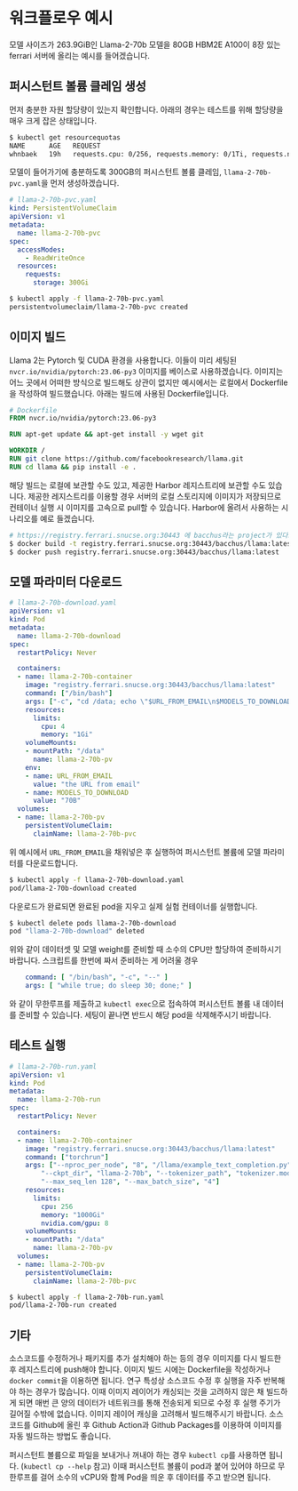 # 워크플로우 예시

모델 사이즈가 263.9GiB인 Llama-2-70b 모델을 80GB HBM2E A100이 8장 있는 ferrari 서버에 올리는 예시를 들어겠습니다.

## 퍼시스턴트 볼륨 클레임 생성

먼저 충분한 자원 할당량이 있는지 확인합니다. 아래의 경우는 테스트를 위해 할당량을 매우 크게 잡은 상태입니다.

```sh
$ kubectl get resourcequotas
NAME      AGE   REQUEST
whnbaek   19h   requests.cpu: 0/256, requests.memory: 0/1Ti, requests.nvidia.com/gpu: 0/8, requests.storage: 0/1000Gi
```

모델이 들어가기에 충분하도록 300GB의 퍼시스턴트 볼륨 클레임, `llama-2-70b-pvc.yaml`을 먼저 생성하겠습니다.

```yaml
# llama-2-70b-pvc.yaml
kind: PersistentVolumeClaim
apiVersion: v1
metadata:
  name: llama-2-70b-pvc
spec:
  accessModes:
    - ReadWriteOnce
  resources:
    requests:
      storage: 300Gi
```

```sh
$ kubectl apply -f llama-2-70b-pvc.yaml
persistentvolumeclaim/llama-2-70b-pvc created
```

## 이미지 빌드

Llama 2는 Pytorch 및 CUDA 환경을 사용합니다. 이들이 미리 세팅된 `nvcr.io/nvidia/pytorch:23.06-py3` 이미지를 베이스로 사용하겠습니다. 이미지는 어느 곳에서 어떠한 방식으로 빌드해도 상관이 없지만 예시에서는 로컬에서 Dockerfile을 작성하여 빌드했습니다. 아래는 빌드에 사용된 Dockerfile입니다.

```dockerfile
# Dockerfile
FROM nvcr.io/nvidia/pytorch:23.06-py3

RUN apt-get update && apt-get install -y wget git

WORKDIR /
RUN git clone https://github.com/facebookresearch/llama.git
RUN cd llama && pip install -e .
```

해당 빌드는 로컬에 보관할 수도 있고, 제공한 Harbor 레지스트리에 보관할 수도 있습니다. 제공한 레지스트리를 이용할 경우 서버의 로컬 스토리지에 이미지가 저장되므로 컨테이너 실행 시 이미지를 고속으로 pull할 수 있습니다. Harbor에 올려서 사용하는 시나리오를 예로 들겠습니다.

```sh
# https://registry.ferrari.snucse.org:30443 에 bacchus라는 project가 있다고 가정
$ docker build -t registry.ferrari.snucse.org:30443/bacchus/llama:latest - < Dockerfile
$ docker push registry.ferrari.snucse.org:30443/bacchus/llama:latest
```

## 모델 파라미터 다운로드

```yaml
# llama-2-70b-download.yaml
apiVersion: v1
kind: Pod
metadata:
  name: llama-2-70b-download
spec:
  restartPolicy: Never

  containers:
  - name: llama-2-70b-container
    image: "registry.ferrari.snucse.org:30443/bacchus/llama:latest"
    command: ["/bin/bash"]
    args: ["-c", "cd /data; echo \"$URL_FROM_EMAIL\n$MODELS_TO_DOWNLOAD\" | /llama/download.sh;"]
    resources:
      limits:
        cpu: 4
        memory: "1Gi"
    volumeMounts:
    - mountPath: "/data"
      name: llama-2-70b-pv
    env:
    - name: URL_FROM_EMAIL
      value: "the URL from email"
    - name: MODELS_TO_DOWNLOAD
      value: "70B"
  volumes:
  - name: llama-2-70b-pv
    persistentVolumeClaim:
      claimName: llama-2-70b-pvc
```

위 예시에서 `URL_FROM_EMAIL`을 채워넣은 후 실행하여 퍼시스턴트 볼륨에 모델 파라미터를 다운로드합니다.

```sh
$ kubectl apply -f llama-2-70b-download.yaml
pod/llama-2-70b-download created
```

다운로드가 완료되면 완료된 pod을 지우고 실제 실험 컨테이너를 실행합니다.

```sh
$ kubectl delete pods llama-2-70b-download
pod "llama-2-70b-download" deleted
```

위와 같이 데이터셋 및 모델 weight를 준비할 때 소수의 CPU만 할당하여 준비하시기 바랍니다.
스크립트를 한번에 짜서 준비하는 게 어려울 경우

```yaml
    command: [ "/bin/bash", "-c", "--" ]
    args: [ "while true; do sleep 30; done;" ]
```

와 같이 무한루프를 제출하고 `kubectl exec`으로 접속하여 퍼시스턴트 볼륨 내 데이터를 준비할 수 있습니다.
세팅이 끝나면 반드시 해당 pod을 삭제해주시기 바랍니다.

## 테스트 실행

```yaml
# llama-2-70b-run.yaml
apiVersion: v1
kind: Pod
metadata:
  name: llama-2-70b-run
spec:
  restartPolicy: Never

  containers:
  - name: llama-2-70b-container
    image: "registry.ferrari.snucse.org:30443/bacchus/llama:latest"
    command: ["torchrun"]
    args: ["--nproc_per_node", "8", "/llama/example_text_completion.py", \
        "--ckpt_dir", "llama-2-70b", "--tokenizer_path", "tokenizer.model", \
        "--max_seq_len 128", "--max_batch_size", "4"]
    resources:
      limits:
        cpu: 256
        memory: "1000Gi"
        nvidia.com/gpu: 8
    volumeMounts:
    - mountPath: "/data"
      name: llama-2-70b-pv
  volumes:
  - name: llama-2-70b-pv
    persistentVolumeClaim:
      claimName: llama-2-70b-pvc
```

```sh
$ kubectl apply -f llama-2-70b-run.yaml
pod/llama-2-70b-run created
```

## 기타

소스코드를 수정하거나 패키지를 추가 설치해야 하는 등의 경우 이미지를 다시 빌드한 후 레지스트리에 push해야 합니다. 이미지 빌드 시에는 Dockerfile을 작성하거나 `docker commit`을 이용하면 됩니다. 연구 특성상 소스코드 수정 후 실행을 자주 반복해야 하는 경우가 많습니다. 이때 이미지 레이어가 캐싱되는 것을 고려하지 않은 채 빌드하게 되면 매번 큰 양의 데이터가 네트워크를 통해 전송되게 되므로 수정 후 실행 주기가 길어질 수밖에 없습니다. 이미지 레이어 캐싱을 고려해서 빌드해주시기 바랍니다. 소스코드를 Github에 올린 후 Github Action과 Github Packages를 이용하여 이미지를 자동 빌드하는 방법도 좋습니다. 

퍼시스턴트 볼륨으로 파일을 보내거나 꺼내야 하는 경우 `kubectl cp`를 사용하면 됩니다. (`kubectl cp --help` 참고) 이때 퍼시스턴트 볼륨이 pod과 붙어 있어야 하므로 무한루프를 걸어 소수의 vCPU와 함께 Pod을 띄운 후 데이터를 주고 받으면 됩니다.
